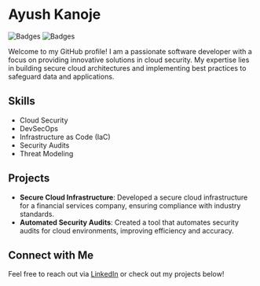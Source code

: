 # Ayush Kanoje

![Badges](https://img.shields.io/badge/Badge1-Example-blue) ![Badges](https://img.shields.io/badge/Badge2-Example-green)  

Welcome to my GitHub profile! I am a passionate software developer with a focus on providing innovative solutions in cloud security. My expertise lies in building secure cloud architectures and implementing best practices to safeguard data and applications.  

## Skills
- Cloud Security
- DevSecOps
- Infrastructure as Code (IaC)
- Security Audits
- Threat Modeling

## Projects
- **Secure Cloud Infrastructure**: Developed a secure cloud infrastructure for a financial services company, ensuring compliance with industry standards.
- **Automated Security Audits**: Created a tool that automates security audits for cloud environments, improving efficiency and accuracy.

## Connect with Me
Feel free to reach out via [LinkedIn](https://www.linkedin.com/in/ayush-kanoje) or check out my projects below!